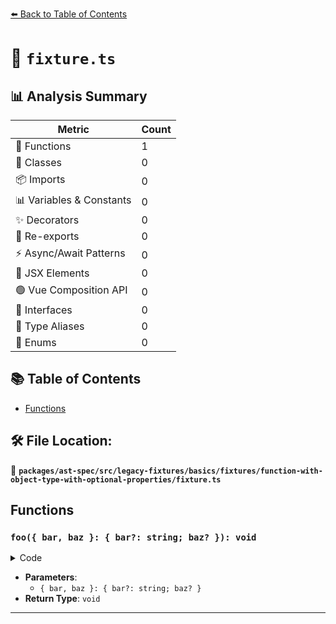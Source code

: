 [⬅️ Back to Table of Contents](../../../../../../../index.md)

# 📄 `fixture.ts`

## 📊 Analysis Summary

| Metric | Count |
|--------|-------|
| 🔧 Functions | 1 |
| 🧱 Classes | 0 |
| 📦 Imports | 0 |
| 📊 Variables & Constants | 0 |
| ✨ Decorators | 0 |
| 🔄 Re-exports | 0 |
| ⚡ Async/Await Patterns | 0 |
| 💠 JSX Elements | 0 |
| 🟢 Vue Composition API | 0 |
| 📐 Interfaces | 0 |
| 📑 Type Aliases | 0 |
| 🎯 Enums | 0 |

## 📚 Table of Contents

- [Functions](#functions)

## 🛠️ File Location:
📂 **`packages/ast-spec/src/legacy-fixtures/basics/fixtures/function-with-object-type-with-optional-properties/fixture.ts`**

## Functions

### `foo({ bar, baz }: { bar?: string; baz? }): void`

<details><summary>Code</summary>

```ts
function foo({ bar, baz }: { bar?: string; baz? }) {}
```
</details>

- **Parameters**:
  - `{ bar, baz }: { bar?: string; baz? }`
- **Return Type**: `void`

---